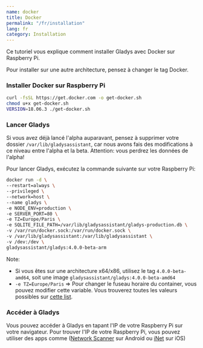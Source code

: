 ```yaml
---
name: docker
title: Docker
permalink: "/fr/installation"
lang: fr
category: Installation
---
```


Ce tutoriel vous explique comment installer Gladys avec Docker sur Raspberry Pi.

Pour installer sur une autre architecture, pensez à changer le tag Docker.

### Installer Docker sur Raspberry Pi

```bash
curl -fsSL https://get.docker.com -o get-docker.sh
chmod u+x get-docker.sh
VERSION=18.06.3 ./get-docker.sh
```

### Lancer Gladys

Si vous avez déjà lancé l'alpha auparavant, pensez à supprimer votre dossier `/var/lib/gladysassistant`, car nous avons fais des modifications à ce niveau entre l'alpha et la beta. Attention: vous perdrez les données de l'alpha!

Pour lancer Gladys, exécutez la commande suivante sur votre Raspberry Pi:

```bash
docker run -d \
--restart=always \
--privileged \
--network=host \
--name gladys \
-e NODE_ENV=production \
-e SERVER_PORT=80 \
-e TZ=Europe/Paris \
-e SQLITE_FILE_PATH=/var/lib/gladysassistant/gladys-production.db \
-v /var/run/docker.sock:/var/run/docker.sock \
-v /var/lib/gladysassistant:/var/lib/gladysassistant \
-v /dev:/dev \
gladysassistant/gladys:4.0.0-beta-arm
```

Note:

- Si vous êtes sur une architecture x64/x86, utilisez le tag `4.0.0-beta-amd64`, soit une image `gladysassistant/gladys:4.0.0-beta-amd64`
- `-e TZ=Europe/Paris` => Pour changer le fuseau horaire du container, vous pouvez modifier cette variable. Vous trouverez toutes les valeurs possibles sur [cette list](https://fr.wikipedia.org/wiki/List_of_tz_database_time_zones).

### Accéder à Gladys

Vous pouvez accéder à Gladys en tapant l'IP de votre Raspberry Pi sur votre navigateur. Pour trouver l'IP de votre Raspberry Pi, vous pouvez utiliser des apps comme ([Network Scanner](https://play.google.com/store/apps/details?id=com.easymobile.lan.scanner&hl=fr) sur Android ou [iNet](https://itunes.apple.com/fr/app/inet-network-scanner/id340793353?mt=8) sur iOS)
